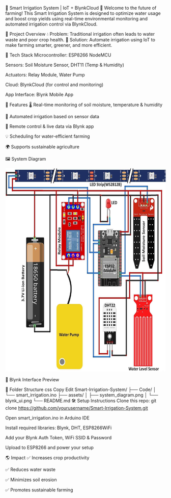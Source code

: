 🌱 Smart Irrigation System | IoT + BlynkCloud 🚿
Welcome to the future of farming! This Smart Irrigation System is designed to optimize water usage and boost crop yields using real-time environmental monitoring and automated irrigation control via BlynkCloud.

📌 Project Overview
💧 Problem: Traditional irrigation often leads to water waste and poor crop health.
🌿 Solution: Automate irrigation using IoT to make farming smarter, greener, and more efficient.

🔧 Tech Stack
Microcontroller: ESP8266 NodeMCU

Sensors: Soil Moisture Sensor, DHT11 (Temp & Humidity)

Actuators: Relay Module, Water Pump

Cloud: BlynkCloud (for control and monitoring)

App Interface: Blynk Mobile App

🚀 Features
🌡️ Real-time monitoring of soil moisture, temperature & humidity

🤖 Automated irrigation based on sensor data

📱 Remote control & live data via Blynk app

💡 Scheduling for water-efficient farming

🌍 Supports sustainable agriculture

🖼️ System Diagram

![image alt](https://github.com/coolsam56/2021-25-MAP2-G28-Smart-Irrigation-System/blob/f43a6d2d72745cc73e09ec1bfb4b349104768402/circuit%201.png)

📲 Blynk Interface Preview



📁 Folder Structure
css
Copy
Edit
Smart-Irrigation-System/
├── Code/
│   └── smart_irrigation.ino
├── assets/
│   ├── system_diagram.png
│   └── blynk_ui.png
└── README.md
🛠️ Setup Instructions
Clone this repo: git clone https://github.com/yourusername/Smart-Irrigation-System.git

Open smart_irrigation.ino in Arduino IDE

Install required libraries: Blynk, DHT, ESP8266WiFi

Add your Blynk Auth Token, WiFi SSID & Password

Upload to ESP8266 and power your setup

🌎 Impact
✅ Increases crop productivity

✅ Reduces water waste

✅ Minimizes soil erosion

✅ Promotes sustainable farming
